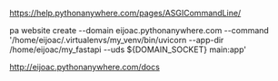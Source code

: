 https://help.pythonanywhere.com/pages/ASGICommandLine/

pa website create --domain eijoac.pythonanywhere.com --command '/home/eijoac/.virtualenvs/my_venv/bin/uvicorn --app-dir /home/eijoac/my_fastapi --uds ${DOMAIN_SOCKET} main:app'

http://eijoac.pythonanywhere.com/docs

